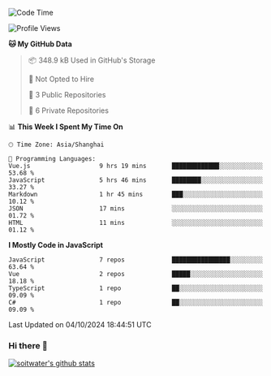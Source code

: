 <!--START_SECTION:waka-->
![Code Time](http://img.shields.io/badge/Code%20Time-4%2C069%20hrs%2049%20mins-blue)

![Profile Views](http://img.shields.io/badge/Profile%20Views-0-blue)

**🐱 My GitHub Data** 

> 📦 348.9 kB Used in GitHub's Storage 
 > 
> 🚫 Not Opted to Hire
 > 
> 📜 3 Public Repositories 
 > 
> 🔑 6 Private Repositories 
 > 
📊 **This Week I Spent My Time On** 

```text
🕑︎ Time Zone: Asia/Shanghai

💬 Programming Languages: 
Vue.js                   9 hrs 19 mins       █████████████░░░░░░░░░░░░   53.68 % 
JavaScript               5 hrs 46 mins       ████████░░░░░░░░░░░░░░░░░   33.27 % 
Markdown                 1 hr 45 mins        ███░░░░░░░░░░░░░░░░░░░░░░   10.12 % 
JSON                     17 mins             ░░░░░░░░░░░░░░░░░░░░░░░░░   01.72 % 
HTML                     11 mins             ░░░░░░░░░░░░░░░░░░░░░░░░░   01.12 % 
```

**I Mostly Code in JavaScript** 

```text
JavaScript               7 repos             ████████████████░░░░░░░░░   63.64 % 
Vue                      2 repos             █████░░░░░░░░░░░░░░░░░░░░   18.18 % 
TypeScript               1 repo              ██░░░░░░░░░░░░░░░░░░░░░░░   09.09 % 
C#                       1 repo              ██░░░░░░░░░░░░░░░░░░░░░░░   09.09 % 
```




 Last Updated on 04/10/2024 18:44:51 UTC
<!--END_SECTION:waka-->

### Hi there 👋
[![soitwater's github stats](https://github-readme-stats.vercel.app/api?username=soitwater)](https://github.com/soitwater/github-readme-stats)
